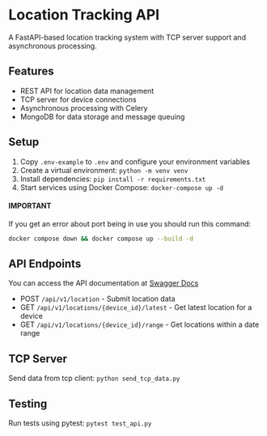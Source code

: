 # Location Tracking API
A FastAPI-based location tracking system with TCP server support and asynchronous processing.

## Features
- REST API for location data management
- TCP server for device connections
- Asynchronous processing with Celery
- MongoDB for data storage and message queuing

## Setup
1. Copy `.env-example` to `.env` and configure your environment variables
2. Create a virtual environment: `python -m venv venv`
3. Install dependencies: `pip install -r requirements.txt`
3. Start services using Docker Compose: `docker-compose up -d`

#### IMPORTANT
If you get an error about port being in use you should run this command:
```bash 
docker compose down && docker compose up --build -d
```

## API Endpoints
You can access the API documentation at [Swagger Docs](http://localhost:8000/docs)

- POST `/api/v1/location` - Submit location data
- GET `/api/v1/locations/{device_id}/latest` - Get latest location for a device
- GET `/api/v1/locations/{device_id}/range` - Get locations within a date range

## TCP Server
Send data from tcp client: `python send_tcp_data.py`

## Testing
Run tests using pytest: `pytest test_api.py`
